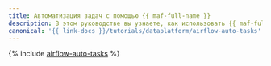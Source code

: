 ```yaml
---
title: Автоматизация задач с помощью {{ maf-full-name }}
description: В этом руководстве вы узнаете, как использовать {{ maf-full-name }} для автоматизации операций с данными {{ yq-full-name }}.
canonical: '{{ link-docs }}/tutorials/dataplatform/airflow-auto-tasks'
---
```


{% include [airflow-auto-tasks](../../_tutorials/dataplatform/airflow-auto-tasks.md) %}